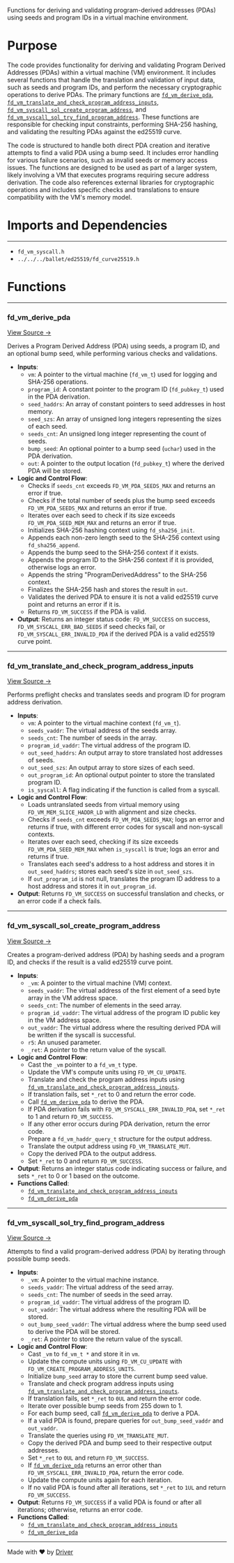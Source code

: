 <!--------------------------------------------------------------------------------->
<!-- IMPORTANT: This file is auto-generated by Driver (https://driver.ai). -------->
<!-- Manual edits may be overwritten on future commits. --------------------------->
<!--------------------------------------------------------------------------------->

Functions for deriving and validating program-derived addresses (PDAs) using seeds and program IDs in a virtual machine environment.

# Purpose
The code provides functionality for deriving and validating Program Derived Addresses (PDAs) within a virtual machine (VM) environment. It includes several functions that handle the translation and validation of input data, such as seeds and program IDs, and perform the necessary cryptographic operations to derive PDAs. The primary functions are [`fd_vm_derive_pda`](<#fd_vm_derive_pda>), [`fd_vm_translate_and_check_program_address_inputs`](<#fd_vm_translate_and_check_program_address_inputs>), [`fd_vm_syscall_sol_create_program_address`](<#fd_vm_syscall_sol_create_program_address>), and [`fd_vm_syscall_sol_try_find_program_address`](<#fd_vm_syscall_sol_try_find_program_address>). These functions are responsible for checking input constraints, performing SHA-256 hashing, and validating the resulting PDAs against the ed25519 curve.

The code is structured to handle both direct PDA creation and iterative attempts to find a valid PDA using a bump seed. It includes error handling for various failure scenarios, such as invalid seeds or memory access issues. The functions are designed to be used as part of a larger system, likely involving a VM that executes programs requiring secure address derivation. The code also references external libraries for cryptographic operations and includes specific checks and translations to ensure compatibility with the VM's memory model.
# Imports and Dependencies

---
- `fd_vm_syscall.h`
- `../../../ballet/ed25519/fd_curve25519.h`


# Functions

---
### fd\_vm\_derive\_pda<!-- {{#callable:fd_vm_derive_pda}} -->
[View Source →](<../../../../../../src/flamenco/vm/syscall/fd_vm_syscall_pda.c#L20>)

Derives a Program Derived Address (PDA) using seeds, a program ID, and an optional bump seed, while performing various checks and validations.
- **Inputs**:
    - `vm`: A pointer to the virtual machine (`fd_vm_t`) used for logging and SHA-256 operations.
    - `program_id`: A constant pointer to the program ID (`fd_pubkey_t`) used in the PDA derivation.
    - `seed_haddrs`: An array of constant pointers to seed addresses in host memory.
    - `seed_szs`: An array of unsigned long integers representing the sizes of each seed.
    - `seeds_cnt`: An unsigned long integer representing the count of seeds.
    - `bump_seed`: An optional pointer to a bump seed (`uchar`) used in the PDA derivation.
    - `out`: A pointer to the output location (`fd_pubkey_t`) where the derived PDA will be stored.
- **Logic and Control Flow**:
    - Checks if `seeds_cnt` exceeds `FD_VM_PDA_SEEDS_MAX` and returns an error if true.
    - Checks if the total number of seeds plus the bump seed exceeds `FD_VM_PDA_SEEDS_MAX` and returns an error if true.
    - Iterates over each seed to check if its size exceeds `FD_VM_PDA_SEED_MEM_MAX` and returns an error if true.
    - Initializes SHA-256 hashing context using `fd_sha256_init`.
    - Appends each non-zero length seed to the SHA-256 context using `fd_sha256_append`.
    - Appends the bump seed to the SHA-256 context if it exists.
    - Appends the program ID to the SHA-256 context if it is provided, otherwise logs an error.
    - Appends the string "ProgramDerivedAddress" to the SHA-256 context.
    - Finalizes the SHA-256 hash and stores the result in `out`.
    - Validates the derived PDA to ensure it is not a valid ed25519 curve point and returns an error if it is.
    - Returns `FD_VM_SUCCESS` if the PDA is valid.
- **Output**: Returns an integer status code: `FD_VM_SUCCESS` on success, `FD_VM_SYSCALL_ERR_BAD_SEEDS` if seed checks fail, or `FD_VM_SYSCALL_ERR_INVALID_PDA` if the derived PDA is a valid ed25519 curve point.


---
### fd\_vm\_translate\_and\_check\_program\_address\_inputs<!-- {{#callable:fd_vm_translate_and_check_program_address_inputs}} -->
[View Source →](<../../../../../../src/flamenco/vm/syscall/fd_vm_syscall_pda.c#L100>)

Performs preflight checks and translates seeds and program ID for program address derivation.
- **Inputs**:
    - ``vm``: A pointer to the virtual machine context (`fd_vm_t`).
    - ``seeds_vaddr``: The virtual address of the seeds array.
    - ``seeds_cnt``: The number of seeds in the array.
    - ``program_id_vaddr``: The virtual address of the program ID.
    - ``out_seed_haddrs``: An output array to store translated host addresses of seeds.
    - ``out_seed_szs``: An output array to store sizes of each seed.
    - ``out_program_id``: An optional output pointer to store the translated program ID.
    - ``is_syscall``: A flag indicating if the function is called from a syscall.
- **Logic and Control Flow**:
    - Loads untranslated seeds from virtual memory using `FD_VM_MEM_SLICE_HADDR_LD` with alignment and size checks.
    - Checks if `seeds_cnt` exceeds `FD_VM_PDA_SEEDS_MAX`; logs an error and returns if true, with different error codes for syscall and non-syscall contexts.
    - Iterates over each seed, checking if its size exceeds `FD_VM_PDA_SEED_MEM_MAX` when `is_syscall` is true; logs an error and returns if true.
    - Translates each seed's address to a host address and stores it in `out_seed_haddrs`; stores each seed's size in `out_seed_szs`.
    - If `out_program_id` is not null, translates the program ID address to a host address and stores it in `out_program_id`.
- **Output**: Returns `FD_VM_SUCCESS` on successful translation and checks, or an error code if a check fails.


---
### fd\_vm\_syscall\_sol\_create\_program\_address<!-- {{#callable:fd_vm_syscall_sol_create_program_address}} -->
[View Source →](<../../../../../../src/flamenco/vm/syscall/fd_vm_syscall_pda.c#L178>)

Creates a program-derived address (PDA) by hashing seeds and a program ID, and checks if the result is a valid ed25519 curve point.
- **Inputs**:
    - `_vm`: A pointer to the virtual machine (VM) context.
    - `seeds_vaddr`: The virtual address of the first element of a seed byte array in the VM address space.
    - `seeds_cnt`: The number of elements in the seed array.
    - `program_id_vaddr`: The virtual address of the program ID public key in the VM address space.
    - `out_vaddr`: The virtual address where the resulting derived PDA will be written if the syscall is successful.
    - `r5`: An unused parameter.
    - `_ret`: A pointer to the return value of the syscall.
- **Logic and Control Flow**:
    - Cast the `_vm` pointer to a `fd_vm_t` type.
    - Update the VM's compute units using `FD_VM_CU_UPDATE`.
    - Translate and check the program address inputs using [`fd_vm_translate_and_check_program_address_inputs`](<#fd_vm_translate_and_check_program_address_inputs>).
    - If translation fails, set `*_ret` to 0 and return the error code.
    - Call [`fd_vm_derive_pda`](<#fd_vm_derive_pda>) to derive the PDA.
    - If PDA derivation fails with `FD_VM_SYSCALL_ERR_INVALID_PDA`, set `*_ret` to 1 and return `FD_VM_SUCCESS`.
    - If any other error occurs during PDA derivation, return the error code.
    - Prepare a `fd_vm_haddr_query_t` structure for the output address.
    - Translate the output address using `FD_VM_TRANSLATE_MUT`.
    - Copy the derived PDA to the output address.
    - Set `*_ret` to 0 and return `FD_VM_SUCCESS`.
- **Output**: Returns an integer status code indicating success or failure, and sets `*_ret` to 0 or 1 based on the outcome.
- **Functions Called**:
    - [`fd_vm_translate_and_check_program_address_inputs`](<#fd_vm_translate_and_check_program_address_inputs>)
    - [`fd_vm_derive_pda`](<#fd_vm_derive_pda>)


---
### fd\_vm\_syscall\_sol\_try\_find\_program\_address<!-- {{#callable:fd_vm_syscall_sol_try_find_program_address}} -->
[View Source →](<../../../../../../src/flamenco/vm/syscall/fd_vm_syscall_pda.c#L253>)

Attempts to find a valid program-derived address (PDA) by iterating through possible bump seeds.
- **Inputs**:
    - `_vm`: A pointer to the virtual machine instance.
    - `seeds_vaddr`: The virtual address of the seed array.
    - `seeds_cnt`: The number of seeds in the seed array.
    - `program_id_vaddr`: The virtual address of the program ID.
    - `out_vaddr`: The virtual address where the resulting PDA will be stored.
    - `out_bump_seed_vaddr`: The virtual address where the bump seed used to derive the PDA will be stored.
    - `_ret`: A pointer to store the return value of the syscall.
- **Logic and Control Flow**:
    - Cast `_vm` to `fd_vm_t *` and store it in `vm`.
    - Update the compute units using `FD_VM_CU_UPDATE` with `FD_VM_CREATE_PROGRAM_ADDRESS_UNITS`.
    - Initialize `bump_seed` array to store the current bump seed value.
    - Translate and check program address inputs using [`fd_vm_translate_and_check_program_address_inputs`](<#fd_vm_translate_and_check_program_address_inputs>).
    - If translation fails, set `*_ret` to `0UL` and return the error code.
    - Iterate over possible bump seeds from 255 down to 1.
    - For each bump seed, call [`fd_vm_derive_pda`](<#fd_vm_derive_pda>) to derive a PDA.
    - If a valid PDA is found, prepare queries for `out_bump_seed_vaddr` and `out_vaddr`.
    - Translate the queries using `FD_VM_TRANSLATE_MUT`.
    - Copy the derived PDA and bump seed to their respective output addresses.
    - Set `*_ret` to `0UL` and return `FD_VM_SUCCESS`.
    - If [`fd_vm_derive_pda`](<#fd_vm_derive_pda>) returns an error other than `FD_VM_SYSCALL_ERR_INVALID_PDA`, return the error code.
    - Update the compute units again for each iteration.
    - If no valid PDA is found after all iterations, set `*_ret` to `1UL` and return `FD_VM_SUCCESS`.
- **Output**: Returns `FD_VM_SUCCESS` if a valid PDA is found or after all iterations; otherwise, returns an error code.
- **Functions Called**:
    - [`fd_vm_translate_and_check_program_address_inputs`](<#fd_vm_translate_and_check_program_address_inputs>)
    - [`fd_vm_derive_pda`](<#fd_vm_derive_pda>)



---
Made with ❤️ by [Driver](https://www.driver.ai/)